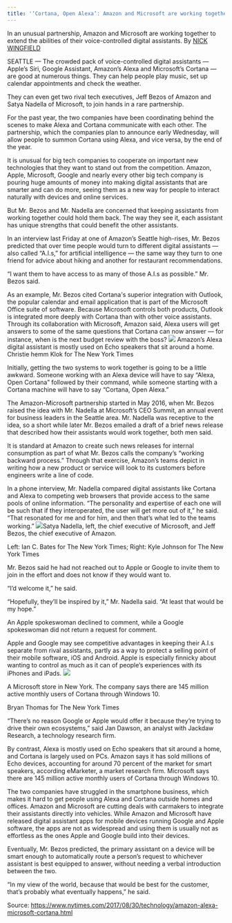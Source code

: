 ```yaml
---
title: '‘Cortana, Open Alexa’: Amazon and Microsoft are working together'
---
```


In an unusual partnership, Amazon and Microsoft are working together to extend the abilities of their voice-controlled digital assistants. By [NICK WINGFIELD](https://www.nytimes.com/by/nick-wingfield)

SEATTLE — The crowded pack of voice-controlled digital assistants — Apple’s Siri, Google Assistant, Amazon’s Alexa and Microsoft’s Cortana — are good at numerous things. They can help people play music, set up calendar appointments and check the weather.

They can even get two rival tech executives, Jeff Bezos of Amazon and Satya Nadella of Microsoft, to join hands in a rare partnership.

For the past year, the two companies have been coordinating behind the scenes to make Alexa and Cortana communicate with each other. The partnership, which the companies plan to announce early Wednesday, will allow people to summon Cortana using Alexa, and vice versa, by the end of the year.

It is unusual for big tech companies to cooperate on important new technologies that they want to stand out from the competition. Amazon, Apple, Microsoft, Google and nearly every other big tech company is pouring huge amounts of money into making digital assistants that are smarter and can do more, seeing them as a new way for people to interact naturally with devices and online services.

But Mr. Bezos and Mr. Nadella are concerned that keeping assistants from working together could hold them back. The way they see it, each assistant has unique strengths that could benefit the other assistants.

In an interview last Friday at one of Amazon’s Seattle high-rises, Mr. Bezos predicted that over time people would turn to different digital assistants — also called “A.I.s,” for artificial intelligence — the same way they turn to one friend for advice about hiking and another for restaurant recommendations.

“I want them to have access to as many of those A.I.s as possible.” Mr. Bezos said.

As an example, Mr. Bezos cited Cortana's superior integration with Outlook, the popular calendar and email application that is part of the Microsoft Office suite of software. Because Microsoft controls both products, Outlook is integrated more deeply with Cortana than with other voice assistants. Through its collaboration with Microsoft, Amazon said, Alexa users will get answers to some of the same questions that Cortana can now answer — for instance, when is the next budget review with the boss?
![](https://static01.nyt.com/images/2017/08/30/business/30assistants2/30assistants2-master675.jpg)
Amazon’s Alexa digital assistant is mostly used on Echo speakers that sit around a home.
Christie hemm Klok for The New York Times

Initially, getting the two systems to work together is going to be a little awkward. Someone working with an Alexa device will have to say “Alexa, Open Cortana” followed by their command, while someone starting with a Cortana machine will have to say “Cortana, Open Alexa.”

The Amazon-Microsoft partnership started in May 2016, when Mr. Bezos raised the idea with Mr. Nadella at Microsoft’s CEO Summit, an annual event for business leaders in the Seattle area. Mr. Nadella was receptive to the idea, so a short while later Mr. Bezos emailed a draft of a brief news release that described how their assistants would work together, both men said.

It is standard at Amazon to create such news releases for internal consumption as part of what Mr. Bezos calls the company’s “working backward process.” Through that exercise, Amazon’s teams depict in writing how a new product or service will look to its customers before engineers write a line of code.

In a phone interview, Mr. Nadella compared digital assistants like Cortana and Alexa to competing web browsers that provide access to the same pools of online information. “The personality and expertise of each one will be such that if they interoperated, the user will get more out of it,” he said. “That resonated for me and for him, and then that’s what led to the teams working.”
![](https://static01.nyt.com/images/2017/08/30/business/30assistants1/30assistants1-superJumbo.jpg)Satya Nadella, left, the chief executive of Microsoft, and Jeff Bezos, the chief executive of Amazon.

Left: Ian C. Bates for The New York Times; Right: Kyle Johnson for The New York Times

Mr. Bezos said he had not reached out to Apple or Google to invite them to join in the effort and does not know if they would want to.

“I’d welcome it,” he said.

“Hopefully, they’ll be inspired by it,” Mr. Nadella said. “At least that would be my hope.”

An Apple spokeswoman declined to comment, while a Google spokeswoman did not return a request for comment.

Apple and Google may see competitive advantages in keeping their A.I.s separate from rival assistants, partly as a way to protect a selling point of their mobile software, iOS and Android. Apple is especially finnicky about wanting to control as much as it can of people’s experiences with its iPhones and iPads.
![](https://static01.nyt.com/images/2017/08/30/business/30assistants3/30assistants3-master675.jpg)

A Microsoft store in New York. The company says there are 145 million active monthly users of Cortana through Windows 10.

Bryan Thomas for The New York Times

“There’s no reason Google or Apple would offer it because they’re trying to drive their own ecosystems,” said Jan Dawson, an analyst with Jackdaw Research, a technology research firm.

By contrast, Alexa is mostly used on Echo speakers that sit around a home, and Cortana is largely used on PCs. Amazon says it has sold millions of Echo devices, accounting for around 70 percent of the market for smart speakers, according eMarketer, a market research firm. Microsoft says there are 145 million active monthly users of Cortana through Windows 10.

The two companies have struggled in the smartphone business, which makes it hard to get people using Alexa and Cortana outside homes and offices. Amazon and Microsoft are cutting deals with carmakers to integrate their assistants directly into vehicles. While Amazon and Microsoft have released digital assistant apps for mobile devices running Google and Apple software, the apps are not as widespread and using them is usually not as effortless as the ones Apple and Google build into their devices.

Eventually, Mr. Bezos predicted, the primary assistant on a device will be smart enough to automatically route a person’s request to whichever assistant is best equipped to answer, without needing a verbal introduction between the two.

“In my view of the world, because that would be best for the customer, that’s probably what eventually happens,” he said.

Source: https://www.nytimes.com/2017/08/30/technology/amazon-alexa-microsoft-cortana.html







